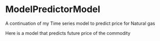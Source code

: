 # ModelPredictorModel

A continuation of my Time series model to predict price for Natural gas 

Here is a model that predicts future price of the commodity
